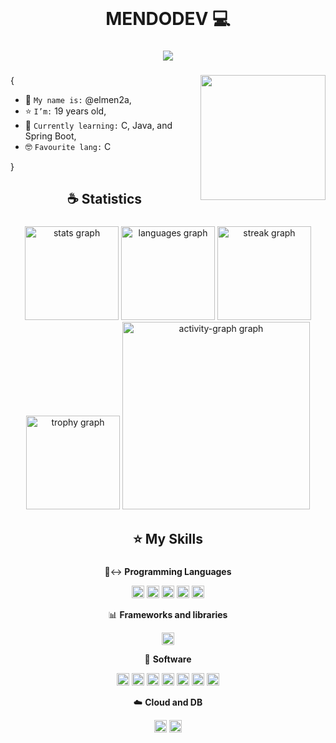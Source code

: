 <br clear="both">

<h1 align="center">MENDODEV 💻</h1>

###

<div align="center">
  <img src="https://visitor-badge.laobi.icu/badge?page_id=mendodevv.mendodevv&right_color=blueviolet&left_text=Profile%20views"  />
</div>

###

<img align="right" height="200" src="https://i.pinimg.com/originals/83/cf/52/83cf525e46b1264dd27b9d4faeed5665.gif"/>

{

- 👋 ```My name is:``` @elmen2a,
- ⭐ ```I’m:``` 19 years old,
- 🌱 ```Currently learning:``` C, Java, and Spring Boot,
- 🤓 ```Favourite lang:``` C

}
      

###

<h2 align="center">☕ Statistics</h2>

###

<div align="center">
  <img src="https://github-readme-stats.vercel.app/api?username=mendodevv&hide_title=false&hide_rank=false&show_icons=true&include_all_commits=true&count_private=true&disable_animations=false&theme=graywhite&locale=en&hide_border=false&order=1" height="150" alt="stats graph"  />
  <img src="https://github-readme-stats.vercel.app/api/top-langs?username=mendodevv&locale=en&hide_title=false&layout=compact&card_width=320&langs_count=5&theme=graywhite&hide_border=false&order=2" height="150" alt="languages graph"  />
  <img src="https://streak-stats.demolab.com?user=mendodevv&locale=en&mode=daily&theme=graywhite&hide_border=false&border_radius=5&order=3" height="150" alt="streak graph"  />
  <img src="https://github-profile-trophy.vercel.app?username=mendodevv&theme=chalk&column=-1&row=1&margin-w=8&margin-h=8&no-bg=false&no-frame=false&order=4" height="150" alt="trophy graph"  />
  <img src="https://github-readme-activity-graph.vercel.app/graph?username=mendodevv&radius=16&theme=material&area=true&order=5" height="300" alt="activity-graph graph"  />
</div>

###

<h2 align="center">⭐ My Skills</h2>

###

<p align="center">🙂‍↔️ <b>Programming Languages</b></p>

<p align="center">
  <img src="https://img.shields.io/badge/HTML5-E34F26?logo=html5&logoColor=white&style=for-the-badge" height="20" alt="html5 logo"  />
  <img src="https://img.shields.io/badge/CSS3-1572B6?logo=css3&logoColor=white&style=for-the-badge" height="20" alt="css3 logo"  />
  <img src="https://img.shields.io/badge/JavaScript-F7DF1E?logo=javascript&logoColor=black&style=for-the-badge" height="20" alt="javascript logo"  />
  <img src="https://img.shields.io/badge/C-A8B9CC?logo=c&logoColor=black&style=for-the-badge" height="20" alt="c logo"  />
  <img src="https://skillicons.dev/icons?i=java" height="20" alt="java logo"  />
</p>

<p align="center">📊 <b>Frameworks and libraries</b></p>

<p align="center">
  <img src="https://img.shields.io/badge/Spring-6DB33F?logo=spring&logoColor=black&style=for-the-badge" height="20" alt="spring logo"  />
</p>

<p align="center">🔧 <b>Software</b></p>

<p align="center">
  <img src="https://img.shields.io/badge/Adobe Premiere Pro-9999FF?logo=adobepremierepro&logoColor=black&style=for-the-badge" height="20" alt="premierepro logo"  />
  <img src="https://img.shields.io/badge/Adobe After Effects-9999FF?logo=adobeaftereffects&logoColor=black&style=for-the-badge" height="20" alt="aftereffects logo"  />
  <img src="https://img.shields.io/badge/Adobe Photoshop-31A8FF?logo=adobephotoshop&logoColor=black&style=for-the-badge" height="20" alt="photoshop logo"  />
  <img src="https://img.shields.io/badge/Git-F05032?logo=git&logoColor=white&style=for-the-badge" height="20" alt="git logo"  />
  <img src="https://img.shields.io/badge/JetBrains-000000?logo=jetbrains&logoColor=white&style=for-the-badge" height="20" alt="jetbrains logo"  />
  <img src="https://img.shields.io/badge/Visual Studio-5C2D91?logo=visualstudio&logoColor=white&style=for-the-badge" height="20" alt="visualstudio logo"  />
  <img src="https://img.shields.io/badge/Postman-FF6C37?logo=postman&logoColor=black&style=for-the-badge" height="20" alt="postman logo"  />
</p>

<p align="center">☁️ <b>Cloud and DB</b></p>

<p align="center">
  <img src="https://img.shields.io/badge/MySQL-4479A1?logo=mysql&logoColor=white&style=for-the-badge" height="20" alt="mysql logo"  />
  <img src="https://img.shields.io/badge/PostgreSQL-4169E1?logo=postgresql&logoColor=white&style=for-the-badge" height="20" alt="postgresql logo"  />
</p>


  


<!---
elmen2a/elmen2a is a ✨ special ✨ repository because its `README.md` (this file) appears on your GitHub profile.
You can click the Preview link to take a look at your changes.
--->
